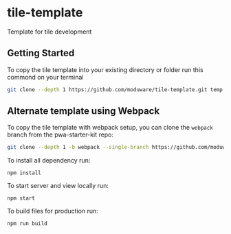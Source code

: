 # tile-template

Template for tile development

## Getting Started

To copy the tile template into your existing directory or folder run this commond on your terminal

```bash
git clone --depth 1 https://github.com/moduware/tile-template.git temp && rm -rf temp/.git && mv temp/* temp/.gitignore . && rm -rf temp
```

## Alternate template using Webpack

To copy the tile template with webpack setup, you can clone the `webpack` branch from the pwa-starter-kit repo:

```bash
git clone --depth 1 -b webpack --single-branch https://github.com/moduware/tile-template.git temp && rm -rf temp/.git && mv temp/* temp/.gitignore . && rm -rf temp
```

To install all dependency run:

```
npm install
```

To start server and view locally run: 

```
npm start
```

To build files for production run:

```
npm run build
```
